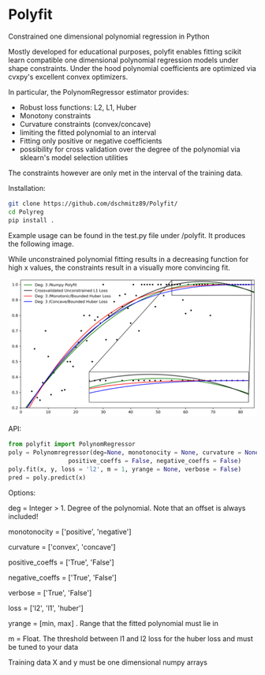 # Polyfit
Constrained one dimensional polynomial regression in Python

Mostly developed for educational purposes, polyfit enables fitting scikit learn compatible one dimensional polynomial regression models under shape constraints.
Under the hood polynomial coefficients are optimized via cvxpy's excellent convex optimizers. 

In particular, the PolynomRegressor estimator provides:
* Robust loss functions: L2, L1, Huber
* Monotony constraints
* Curvature constraints (convex/concave)
* limiting the fitted polynomial to an interval
* Fitting only positive or negative coefficients
* possibility for cross validation over the degree of the polynomial via sklearn's model selection utilities

The constraints however are only met in the interval of the training data.

Installation: 

```bash
git clone https://github.com/dschmitz89/Polyfit/
cd Polyreg
pip install .
```

Example usage can be found in the test.py file under /polyfit. It produces the following image. 

While unconstrained polynomial fitting results in a decreasing function for high x values, the constraints result in a visually more  convincing fit.

![Example fits](Example.png)

API:
```python
from polyfit import PolynomRegressor
poly = Polynomregressor(deg=None, monotonocity = None, curvature = None, \
                 positive_coeffs = False, negative_coeffs = False)
poly.fit(x, y, loss = 'l2', m = 1, yrange = None, verbose = False)
pred = poly.predict(x)
```

Options: 

deg = Integer > 1. Degree of the polynomial. Note that an offset is always included!

monotonocity = ['positive', 'negative']

curvature = ['convex', 'concave']

positive_coeffs = ['True', 'False']

negative_coeffs = ['True', 'False']

verbose = ['True', 'False']

loss = ['l2', 'l1', 'huber']

yrange = [min, max] . Range that the fitted polynomial must lie in

m = Float. The threshold between l1 and l2 loss for the huber loss and must be tuned to your data

Training data X and y must be one dimensional numpy arrays
